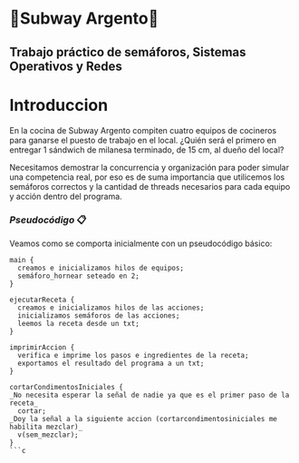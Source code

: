 # **:hamburger:Subway Argento:hamburger:**
## Trabajo práctico de semáforos, Sistemas Operativos y Redes




# Introduccion

En la cocina de Subway Argento compiten cuatro equipos de cocineros
para ganarse el puesto de trabajo en el local. ¿Quién será el primero en
entregar 1 sándwich de milanesa terminado, de 15 cm, al dueño del
local?

Necesitamos demostrar la concurrencia y organización para poder simular una competencia real, por eso es de suma importancia que utilicemos los semáforos correctos y la cantidad de threads necesarios para cada equipo y acción dentro del programa.


### _Pseudocódigo_ 📋

Veamos como se comporta inicialmente con un pseudocódigo básico:
```
main {
  creamos e inicializamos hilos de equipos;
  semáforo_hornear seteado en 2;
}

ejecutarReceta {
  creamos e inicializamos hilos de las acciones;
  inicializamos semáforos de las acciones;
  leemos la receta desde un txt;
}

imprimirAccion {
  verifica e imprime los pasos e ingredientes de la receta;
  exportamos el resultado del programa a un txt;
}

cortarCondimentosIniciales {
_No necesita esperar la señal de nadie ya que es el primer paso de la receta_
  cortar;
_Doy la señal a la siguiente accion (cortarcondimentosiniciales me habilita mezclar)_
  v(sem_mezclar);
}
```c
